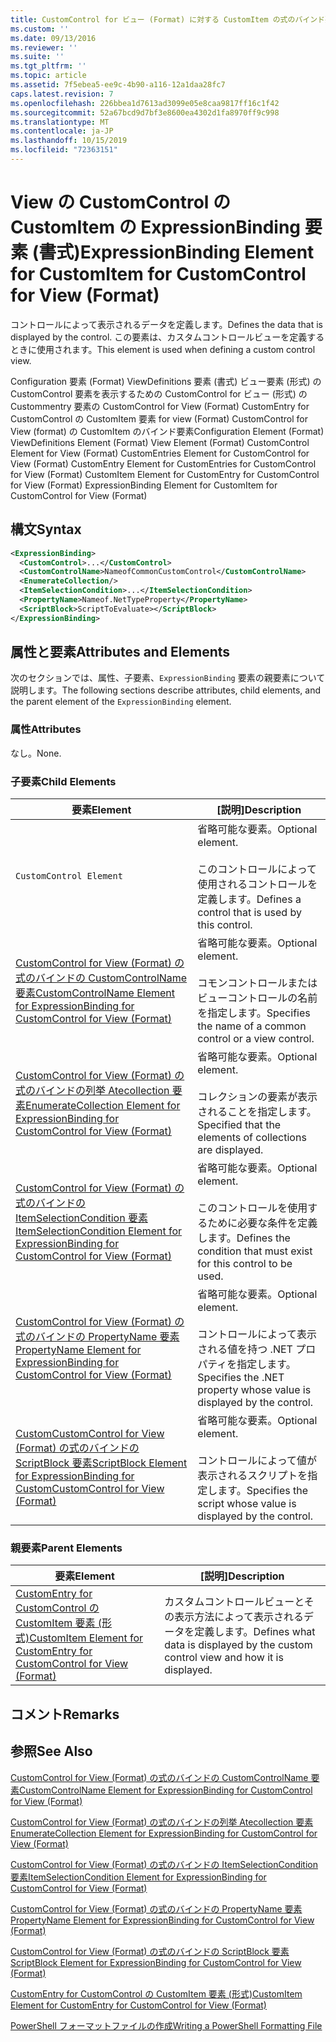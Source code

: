 ```yaml
---
title: CustomControl for ビュー (Format) に対する CustomItem の式のバインド要素 |Microsoft Docs
ms.custom: ''
ms.date: 09/13/2016
ms.reviewer: ''
ms.suite: ''
ms.tgt_pltfrm: ''
ms.topic: article
ms.assetid: 7f5ebea5-ee9c-4b90-a116-12a1daa28fc7
caps.latest.revision: 7
ms.openlocfilehash: 226bbea1d7613ad3099e05e8caa9817ff16c1f42
ms.sourcegitcommit: 52a67bcd9d7bf3e8600ea4302d1fa8970ff9c998
ms.translationtype: MT
ms.contentlocale: ja-JP
ms.lasthandoff: 10/15/2019
ms.locfileid: "72363151"
---
```

# <a name="expressionbinding-element-for-customitem-for-customcontrol-for-view-format"></a><span data-ttu-id="ad974-102">View の CustomControl の CustomItem の ExpressionBinding 要素 (書式)</span><span class="sxs-lookup"><span data-stu-id="ad974-102">ExpressionBinding Element for CustomItem for CustomControl for View (Format)</span></span>

<span data-ttu-id="ad974-103">コントロールによって表示されるデータを定義します。</span><span class="sxs-lookup"><span data-stu-id="ad974-103">Defines the data that is displayed by the control.</span></span> <span data-ttu-id="ad974-104">この要素は、カスタムコントロールビューを定義するときに使用されます。</span><span class="sxs-lookup"><span data-stu-id="ad974-104">This element is used when defining a custom control view.</span></span>

<span data-ttu-id="ad974-105">Configuration 要素 (Format) ViewDefinitions 要素 (書式) ビュー要素 (形式) の CustomControl 要素を表示するための CustomControl for ビュー (形式) の Custommentry 要素の CustomControl for View (Format) CustomEntry for CustomControl の CustomItem 要素 for view (Format) CustomControl for View (format) の CustomItem のバインド要素</span><span class="sxs-lookup"><span data-stu-id="ad974-105">Configuration Element (Format) ViewDefinitions Element (Format) View Element (Format) CustomControl Element for View (Format) CustomEntries Element for CustomControl for View (Format) CustomEntry Element for CustomEntries for CustomControl for View (Format) CustomItem Element for CustomEntry for CustomControl for View (Format) ExpressionBinding Element for CustomItem for CustomControl for View (Format)</span></span>

## <a name="syntax"></a><span data-ttu-id="ad974-106">構文</span><span class="sxs-lookup"><span data-stu-id="ad974-106">Syntax</span></span>

```xml
<ExpressionBinding>
  <CustomControl>...</CustomControl>
  <CustomControlName>NameofCommonCustomControl</CustomControlName>
  <EnumerateCollection/>
  <ItemSelectionCondition>...</ItemSelectionCondition>
  <PropertyName>Nameof.NetTypeProperty</PropertyName>
  <ScriptBlock>ScriptToEvaluate></ScriptBlock>
</ExpressionBinding>
```

## <a name="attributes-and-elements"></a><span data-ttu-id="ad974-107">属性と要素</span><span class="sxs-lookup"><span data-stu-id="ad974-107">Attributes and Elements</span></span>

<span data-ttu-id="ad974-108">次のセクションでは、属性、子要素、`ExpressionBinding` 要素の親要素について説明します。</span><span class="sxs-lookup"><span data-stu-id="ad974-108">The following sections describe attributes, child elements, and the parent element of the `ExpressionBinding` element.</span></span>

### <a name="attributes"></a><span data-ttu-id="ad974-109">属性</span><span class="sxs-lookup"><span data-stu-id="ad974-109">Attributes</span></span>

<span data-ttu-id="ad974-110">なし。</span><span class="sxs-lookup"><span data-stu-id="ad974-110">None.</span></span>

### <a name="child-elements"></a><span data-ttu-id="ad974-111">子要素</span><span class="sxs-lookup"><span data-stu-id="ad974-111">Child Elements</span></span>

|<span data-ttu-id="ad974-112">要素</span><span class="sxs-lookup"><span data-stu-id="ad974-112">Element</span></span>|<span data-ttu-id="ad974-113">[説明]</span><span class="sxs-lookup"><span data-stu-id="ad974-113">Description</span></span>|
|-------------|-----------------|
|`CustomControl Element`|<span data-ttu-id="ad974-114">省略可能な要素。</span><span class="sxs-lookup"><span data-stu-id="ad974-114">Optional element.</span></span><br /><br /> <span data-ttu-id="ad974-115">このコントロールによって使用されるコントロールを定義します。</span><span class="sxs-lookup"><span data-stu-id="ad974-115">Defines a control that is used by this control.</span></span>|
|[<span data-ttu-id="ad974-116">CustomControl for View (Format) の式のバインドの CustomControlName 要素</span><span class="sxs-lookup"><span data-stu-id="ad974-116">CustomControlName Element for ExpressionBinding for CustomControl for View (Format)</span></span>](./customcontrolname-element-for-expressionbinding-for-customcontrol-for-view-format.md)|<span data-ttu-id="ad974-117">省略可能な要素。</span><span class="sxs-lookup"><span data-stu-id="ad974-117">Optional element.</span></span><br /><br /> <span data-ttu-id="ad974-118">コモンコントロールまたはビューコントロールの名前を指定します。</span><span class="sxs-lookup"><span data-stu-id="ad974-118">Specifies the name of a common control or a view control.</span></span>|
|[<span data-ttu-id="ad974-119">CustomControl for View (Format) の式のバインドの列挙 Atecollection 要素</span><span class="sxs-lookup"><span data-stu-id="ad974-119">EnumerateCollection Element for ExpressionBinding for CustomControl for View (Format)</span></span>](./enumeratecollection-element-for-expressionbinding-for-customcontrol-for-view-format.md)|<span data-ttu-id="ad974-120">省略可能な要素。</span><span class="sxs-lookup"><span data-stu-id="ad974-120">Optional element.</span></span><br /><br /> <span data-ttu-id="ad974-121">コレクションの要素が表示されることを指定します。</span><span class="sxs-lookup"><span data-stu-id="ad974-121">Specified that the elements of collections are displayed.</span></span>|
|[<span data-ttu-id="ad974-122">CustomControl for View (Format) の式のバインドの ItemSelectionCondition 要素</span><span class="sxs-lookup"><span data-stu-id="ad974-122">ItemSelectionCondition Element for ExpressionBinding for CustomControl for View (Format)</span></span>](./itemselectioncondition-element-for-expressionbinding-for-customcontrol-format.md)|<span data-ttu-id="ad974-123">省略可能な要素。</span><span class="sxs-lookup"><span data-stu-id="ad974-123">Optional element.</span></span><br /><br /> <span data-ttu-id="ad974-124">このコントロールを使用するために必要な条件を定義します。</span><span class="sxs-lookup"><span data-stu-id="ad974-124">Defines the condition that must exist for this control to be used.</span></span>|
|[<span data-ttu-id="ad974-125">CustomControl for View (Format) の式のバインドの PropertyName 要素</span><span class="sxs-lookup"><span data-stu-id="ad974-125">PropertyName Element for ExpressionBinding for CustomControl for View (Format)</span></span>](./propertyname-element-for-expressionbinding-for-customcontrol-for-view-format.md)|<span data-ttu-id="ad974-126">省略可能な要素。</span><span class="sxs-lookup"><span data-stu-id="ad974-126">Optional element.</span></span><br /><br /> <span data-ttu-id="ad974-127">コントロールによって表示される値を持つ .NET プロパティを指定します。</span><span class="sxs-lookup"><span data-stu-id="ad974-127">Specifies the .NET property whose value is displayed by the control.</span></span>|
|[<span data-ttu-id="ad974-128">CustomCustomControl for View (Format) の式のバインドの ScriptBlock 要素</span><span class="sxs-lookup"><span data-stu-id="ad974-128">ScriptBlock Element for ExpressionBinding for CustomCustomControl for View (Format)</span></span>](./scriptblock-element-for-expressionbinding-for-customcontrol-for-view-format.md)|<span data-ttu-id="ad974-129">省略可能な要素。</span><span class="sxs-lookup"><span data-stu-id="ad974-129">Optional element.</span></span><br /><br /> <span data-ttu-id="ad974-130">コントロールによって値が表示されるスクリプトを指定します。</span><span class="sxs-lookup"><span data-stu-id="ad974-130">Specifies the script whose value is displayed by the control.</span></span>|

### <a name="parent-elements"></a><span data-ttu-id="ad974-131">親要素</span><span class="sxs-lookup"><span data-stu-id="ad974-131">Parent Elements</span></span>

|<span data-ttu-id="ad974-132">要素</span><span class="sxs-lookup"><span data-stu-id="ad974-132">Element</span></span>|<span data-ttu-id="ad974-133">[説明]</span><span class="sxs-lookup"><span data-stu-id="ad974-133">Description</span></span>|
|-------------|-----------------|
|[<span data-ttu-id="ad974-134">CustomEntry for CustomControl の CustomItem 要素 (形式)</span><span class="sxs-lookup"><span data-stu-id="ad974-134">CustomItem Element for CustomEntry for CustomControl for View (Format)</span></span>](./customitem-element-for-customentry-for-customcontrol-for-view-format.md)|<span data-ttu-id="ad974-135">カスタムコントロールビューとその表示方法によって表示されるデータを定義します。</span><span class="sxs-lookup"><span data-stu-id="ad974-135">Defines what data is displayed by the custom control view and how it is displayed.</span></span>|

## <a name="remarks"></a><span data-ttu-id="ad974-136">コメント</span><span class="sxs-lookup"><span data-stu-id="ad974-136">Remarks</span></span>

## <a name="see-also"></a><span data-ttu-id="ad974-137">参照</span><span class="sxs-lookup"><span data-stu-id="ad974-137">See Also</span></span>

[<span data-ttu-id="ad974-138">CustomControl for View (Format) の式のバインドの CustomControlName 要素</span><span class="sxs-lookup"><span data-stu-id="ad974-138">CustomControlName Element for ExpressionBinding for CustomControl for View (Format)</span></span>](./customcontrolname-element-for-expressionbinding-for-customcontrol-for-view-format.md)

[<span data-ttu-id="ad974-139">CustomControl for View (Format) の式のバインドの列挙 Atecollection 要素</span><span class="sxs-lookup"><span data-stu-id="ad974-139">EnumerateCollection Element for ExpressionBinding for CustomControl for View (Format)</span></span>](./enumeratecollection-element-for-expressionbinding-for-customcontrol-for-view-format.md)

[<span data-ttu-id="ad974-140">CustomControl for View (Format) の式のバインドの ItemSelectionCondition 要素</span><span class="sxs-lookup"><span data-stu-id="ad974-140">ItemSelectionCondition Element for ExpressionBinding for CustomControl for View (Format)</span></span>](./itemselectioncondition-element-for-expressionbinding-for-customcontrol-format.md)

[<span data-ttu-id="ad974-141">CustomControl for View (Format) の式のバインドの PropertyName 要素</span><span class="sxs-lookup"><span data-stu-id="ad974-141">PropertyName Element for ExpressionBinding for CustomControl for View (Format)</span></span>](./propertyname-element-for-expressionbinding-for-customcontrol-for-view-format.md)

[<span data-ttu-id="ad974-142">CustomControl for View (Format) の式のバインドの ScriptBlock 要素</span><span class="sxs-lookup"><span data-stu-id="ad974-142">ScriptBlock Element for ExpressionBinding for CustomControl for View (Format)</span></span>](./scriptblock-element-for-expressionbinding-for-customcontrol-for-view-format.md)

[<span data-ttu-id="ad974-143">CustomEntry for CustomControl の CustomItem 要素 (形式)</span><span class="sxs-lookup"><span data-stu-id="ad974-143">CustomItem Element for CustomEntry for CustomControl for View (Format)</span></span>](./customitem-element-for-customentry-for-customcontrol-for-view-format.md)

[<span data-ttu-id="ad974-144">PowerShell フォーマットファイルの作成</span><span class="sxs-lookup"><span data-stu-id="ad974-144">Writing a PowerShell Formatting File</span></span>](./writing-a-powershell-formatting-file.md)
